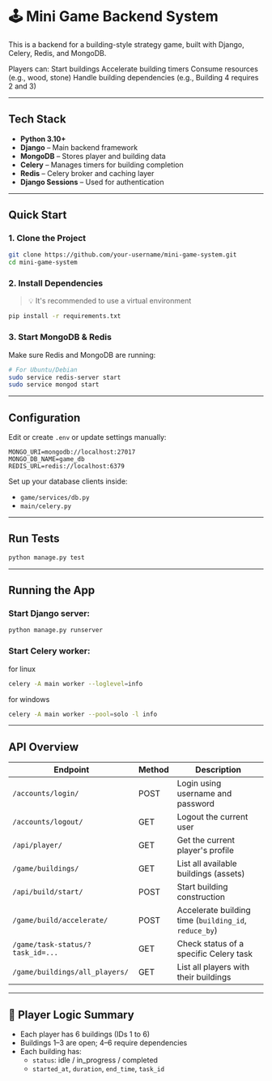 
# 🕹️ Mini Game Backend System

This is a backend for a building-style strategy game, built with Django, Celery, Redis, and MongoDB.

Players can:
 Start buildings
Accelerate building timers
 Consume resources (e.g., wood, stone)
 Handle building dependencies (e.g., Building 4 requires 2 and 3)

---

##  Tech Stack

- **Python 3.10+**
- **Django** – Main backend framework
- **MongoDB** – Stores player and building data
- **Celery** – Manages timers for building completion
- **Redis** – Celery broker and caching layer
- **Django Sessions** – Used for authentication

---

##  Quick Start

### 1. Clone the Project

```bash
git clone https://github.com/your-username/mini-game-system.git
cd mini-game-system
```

### 2. Install Dependencies

> 💡 It's recommended to use a virtual environment

```bash
pip install -r requirements.txt
```

### 3. Start MongoDB & Redis

Make sure Redis and MongoDB are running:

```bash
# For Ubuntu/Debian
sudo service redis-server start
sudo service mongod start
```

---

##  Configuration

Edit or create `.env` or update settings manually:

```env
MONGO_URI=mongodb://localhost:27017
MONGO_DB_NAME=game_db
REDIS_URL=redis://localhost:6379
```

Set up your database clients inside:
- `game/services/db.py`
- `main/celery.py`

---

##  Run Tests

```bash
python manage.py test
```

---

## Running the App

### Start Django server:

```bash
python manage.py runserver
```

### Start Celery worker:
 for linux
```bash
celery -A main worker --loglevel=info
```
for windows 

```bash
celery -A main worker --pool=solo -l info
```

---

## API Overview

| Endpoint                                 | Method | Description                                |
|------------------------------------------|--------|--------------------------------------------|
| `/accounts/login/`                       | POST   | Login using username and password          |
| `/accounts/logout/`                      | GET    | Logout the current user                    |
| `/api/player/`                           | GET    | Get the current player's profile           |
| `/game/buildings/`                       | GET    | List all available buildings (assets)      |
| `/api/build/start/`                      | POST   | Start building construction                |
| `/game/build/accelerate/`                | POST   | Accelerate building time (`building_id`, `reduce_by`) |
| `/game/task-status/?task_id=...`         | GET    | Check status of a specific Celery task     |
| `/game/buildings/all_players/`           | GET    | List all players with their buildings      |

---

## 🧠 Player Logic Summary

- Each player has 6 buildings (IDs 1 to 6)
- Buildings 1–3 are open; 4–6 require dependencies
- Each building has:
  - `status`: idle / in_progress / completed
  - `started_at`, `duration`, `end_time`, `task_id`

